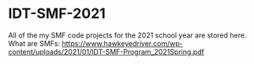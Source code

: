 # IDT-SMF-2021
All of the my SMF code projects for the 2021 school year are stored here.
What are SMFs: https://www.hawkeyedriver.com/wp-content/uploads/2021/01/IDT-SMF-Program_2021Spring.pdf 

